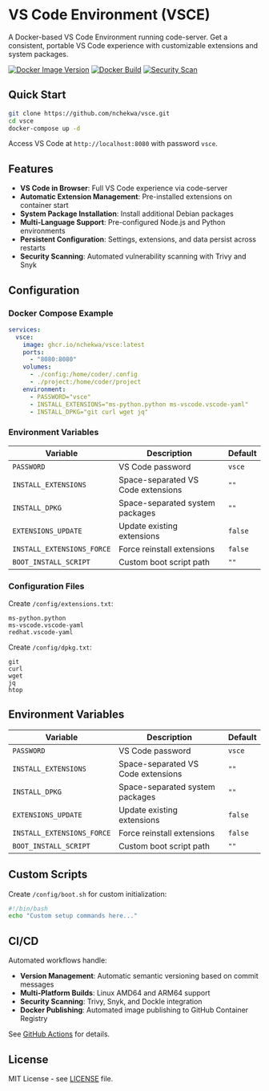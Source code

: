 # VS Code Environment (VSCE)

A Docker-based VS Code Environment running code-server. Get a consistent, portable VS Code experience with customizable extensions and system packages.

[![Docker Image Version](https://img.shields.io/github/v/tag/nchekwa/vsce?color=blue&label=version&style=flat-square)](https://github.com/nchekwa/vsce/tags)
[![Docker Build](https://img.shields.io/github/actions/workflow/status/nchekwa/vsce/docker-build-push.yml?branch=main&style=flat-square)](https://github.com/nchekwa/vsce/actions/workflows/docker-build-push.yml)
[![Security Scan](https://img.shields.io/github/actions/workflow/status/nchekwa/vsce/security-scan.yml?branch=main&style=flat-square)](https://github.com/nchekwa/vsce/security)

## Quick Start

```bash
git clone https://github.com/nchekwa/vsce.git
cd vsce
docker-compose up -d
```

Access VS Code at `http://localhost:8080` with password `vsce`.

## Features

- **VS Code in Browser**: Full VS Code experience via code-server
- **Automatic Extension Management**: Pre-installed extensions on container start
- **System Package Installation**: Install additional Debian packages
- **Multi-Language Support**: Pre-configured Node.js and Python environments
- **Persistent Configuration**: Settings, extensions, and data persist across restarts
- **Security Scanning**: Automated vulnerability scanning with Trivy and Snyk

## Configuration

### Docker Compose Example

```yaml
services:
  vsce:
    image: ghcr.io/nchekwa/vsce:latest
    ports:
      - "8080:8080"
    volumes:
      - ./config:/home/coder/.config
      - ./project:/home/coder/project
    environment:
      - PASSWORD="vsce"
      - INSTALL_EXTENSIONS="ms-python.python ms-vscode.vscode-yaml"
      - INSTALL_DPKG="git curl wget jq"
```

### Environment Variables

| Variable | Description | Default |
|----------|-------------|---------|
| `PASSWORD` | VS Code password | `vsce` |
| `INSTALL_EXTENSIONS` | Space-separated VS Code extensions | `""` |
| `INSTALL_DPKG` | Space-separated system packages | `""` |
| `EXTENSIONS_UPDATE` | Update existing extensions | `false` |
| `INSTALL_EXTENSIONS_FORCE` | Force reinstall extensions | `false` |
| `BOOT_INSTALL_SCRIPT` | Custom boot script path | `""` |

### Configuration Files

Create `/config/extensions.txt`:
```
ms-python.python
ms-vscode.vscode-yaml
redhat.vscode-yaml
```

Create `/config/dpkg.txt`:
```
git
curl
wget
jq
htop
```

## Environment Variables

| Variable | Description | Default |
|----------|-------------|---------|
| `PASSWORD` | VS Code password | `vsce` |
| `INSTALL_EXTENSIONS` | Space-separated VS Code extensions | `""` |
| `INSTALL_DPKG` | Space-separated system packages | `""` |
| `EXTENSIONS_UPDATE` | Update existing extensions | `false` |
| `INSTALL_EXTENSIONS_FORCE` | Force reinstall extensions | `false` |
| `BOOT_INSTALL_SCRIPT` | Custom boot script path | `""` |

## Custom Scripts

Create `/config/boot.sh` for custom initialization:

```bash
#!/bin/bash
echo "Custom setup commands here..."
```

## CI/CD

Automated workflows handle:

- **Version Management**: Automatic semantic versioning based on commit messages
- **Multi-Platform Builds**: Linux AMD64 and ARM64 support
- **Security Scanning**: Trivy, Snyk, and Dockle integration
- **Docker Publishing**: Automated image publishing to GitHub Container Registry

See [GitHub Actions](https://github.com/nchekwa/vsce/actions) for details.


## License

MIT License - see [LICENSE](LICENSE) file.